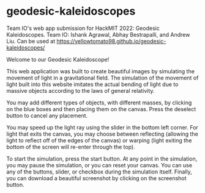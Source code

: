 # geodesic-kaleidoscopes
Team IO's web app submission for HackMIT 2022: Geodesic Kaleidoscopes. Team IO: Ishank Agrawal, Abhay Bestrapalli, and Andrew Liu.
Can be used at https://yellowtomato98.github.io/geodesic-kaleidoscopes/

Welcome to our Geodesic Kaleidoscope!

This web application was built to create beautiful images by simulating the movement of light in a gravitational field. The simulation of the movement of light built into this website imitates the actual bending of light due to massive objects according to the laws of general relativity.

You may add different types of objects, with different masses, by clicking on the blue boxes and then placing them on the canvas. Press the deselect button to cancel any placement.

You may speed up the light ray using the slider in the bottom left corner. For light that exits the canvas, you may choose between reflecting (allowing the light to reflect off of the edges of the canvas) or warping (light exiting the bottom of the screen will re-enter through the top).

To start the simulation, press the start button. At any point in the simulation, you may pause the simulation, or you can reset your canvas. You can use any of the buttons, slider, or checkbox during the simulation itself. Finally, you can download a beautiful screenshot by clicking on the screenshot button.
